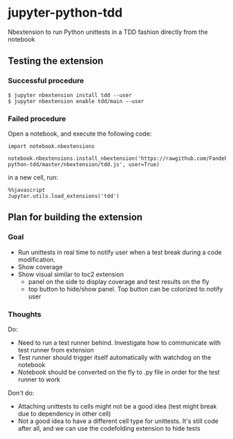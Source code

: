 # jupyter-python-tdd
Nbextension to run Python unittests in a TDD fashion directly from the notebook


## Testing the extension

### Successful procedure

    $ jupyter nbextension install tdd --user
    $ jupyter nbextension enable tdd/main --user


### Failed procedure
Open a notebook, and execute the following code:

    import notebook.nbextensions

    notebook.nbextensions.install_nbextension('https://rawgithub.com/Fandekasp/jupyter-python-tdd/master/nbextension/tdd.js', user=True)
in a new cell, run:

    %%javascript
    Jupyter.utils.load_extensions('tdd')


## Plan for building the extension


### Goal
* Run unittests in real time to notify user when a test break during a code modification.
* Show coverage
* Show visual similar to toc2 extension
    * panel on the side to display coverage and test results on the fly
    * top button to hide/show panel. Top button can be colorized to notify user


### Thoughts

Do:
* Need to run a test runner behind. Investigate how to communicate with test runner from extension
* Test runner should trigger itself automatically with watchdog on the notebook
* Notebook should be converted on the fly to .py file in order for the test runner to work


Don't do:

* Attaching unittests to cells might not be a good idea (test might break due to dependency in other cell)
* Not a good idea to have a different cell type for unittests. It's still code after all, and we can use the codefolding extension to hide tests

